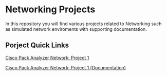 # Networking Projects

In this repository you will find various projects related to Networking such as simulated network enviroments with supporting documentation. 


## Porject Quick Links

[Cisco Pack Analyzer Network: Project 1](network1.pkt)

[Cisco Pack Analyzer Network: Project 1 (Documentation)](CiscoPacketAnalyzerNetwork_Project1.pdf)
